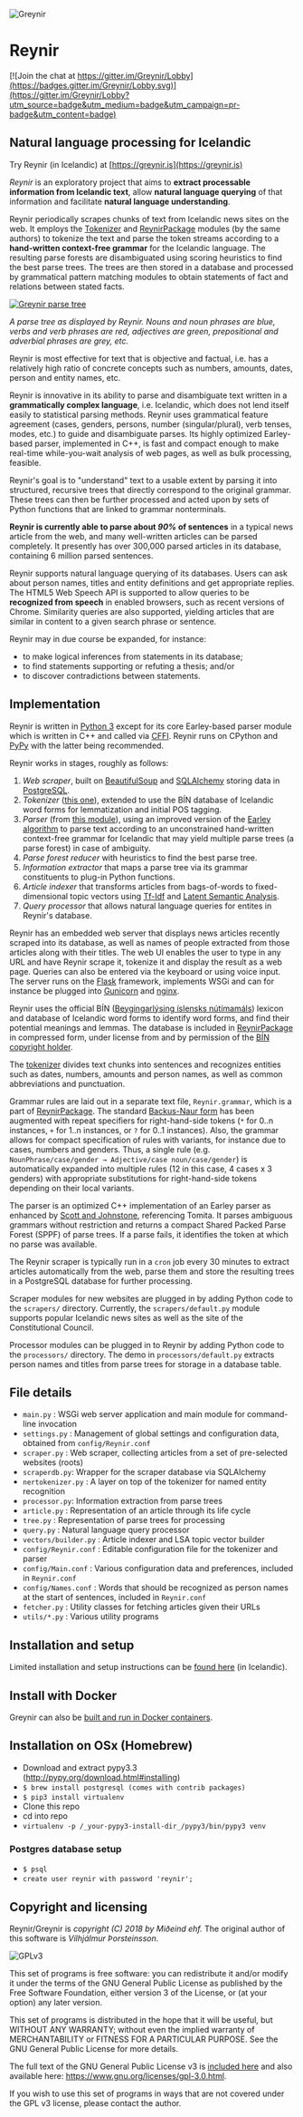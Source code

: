 
![Greynir](https://raw.githubusercontent.com/vthorsteinsson/Reynir/master/static/img/GreynirLogo242x100.png)

# Reynir

[![Join the chat at https://gitter.im/Greynir/Lobby](https://badges.gitter.im/Greynir/Lobby.svg)](https://gitter.im/Greynir/Lobby?utm_source=badge&utm_medium=badge&utm_campaign=pr-badge&utm_content=badge)

## Natural language processing for Icelandic

Try Reynir (in Icelandic) at [https://greynir.is](https://greynir.is)

*Reynir* is an exploratory project that aims to
**extract processable information from Icelandic text**, allow
**natural language querying** of that information and facilitate
**natural language understanding**.

Reynir periodically scrapes chunks of text from Icelandic news sites on the web.
It employs the [Tokenizer](https://github.com/vthorsteinsson/Tokenizer) and
[ReynirPackage](https://github.com/vthorsteinsson/ReynirPackage) modules (by the same authors)
to tokenize the text and parse the token streams according to a **hand-written context-free grammar**
for the Icelandic language. The resulting parse forests are disambiguated using
scoring heuristics to find the best parse trees. The trees are then stored in a
database and processed by grammatical pattern matching modules to obtain statements
of fact and relations between stated facts.

[![Greynir parse tree](https://raw.githubusercontent.com/vthorsteinsson/Reynir/master/static/img/GreynirTreeExampleSmall.png)](https://raw.githubusercontent.com/vthorsteinsson/Reynir/master/static/img/GreynirTreeExample.png)

*A parse tree as displayed by Reynir. Nouns and noun phrases are blue, verbs and verb phrases are red,
adjectives are green, prepositional and adverbial phrases are grey, etc.*

Reynir is most effective for text that is objective and factual, i.e. has a relatively high
ratio of concrete concepts such as numbers, amounts, dates, person and entity names,
etc.

Reynir is innovative in its ability to parse and disambiguate text written in a
**grammatically complex language**, i.e. Icelandic, which does not lend itself easily
to statistical parsing methods. Reynir uses grammatical feature agreement (cases, genders,
persons, number (singular/plural), verb tenses, modes, etc.) to guide and disambiguate
parses. Its highly optimized Earley-based parser, implemented in C++, is fast and compact
enough to make real-time while-you-wait analysis of web pages, as well as bulk
processing, feasible.

Reynir's goal is to "understand" text to a usable extent by parsing it into
structured, recursive trees that directly correspond to the original grammar.
These trees can then be further processed and acted upon by sets of Python
functions that are linked to grammar nonterminals.

**Reynir is currently able to parse about *90%* of sentences** in a typical news article from the web,
and many well-written articles can be parsed completely. It presently has over 300,000 parsed articles
in its database, containing 6 million parsed sentences.

Reynir supports natural language querying of its databases. Users can ask about person names, titles and
entity definitions and get appropriate replies. The HTML5 Web Speech API is supported to allow
queries to be **recognized from speech** in enabled browsers, such as recent versions of Chrome.
Similarity queries are also supported, yielding articles that are similar in content to a given
search phrase or sentence.

Reynir may in due course be expanded, for instance:

* to make logical inferences from statements in its database;
* to find statements supporting or refuting a thesis; and/or
* to discover contradictions between statements.

## Implementation

Reynir is written in [Python 3](https://www.python.org/) except for its core
Earley-based parser module which is written in C++ and called
via [CFFI](https://cffi.readthedocs.org/en/latest/index.html).
Reynir runs on CPython and [PyPy](http://pypy.org/) with the latter being recommended.

Reynir works in stages, roughly as follows:

1. *Web scraper*, built on [BeautifulSoup](http://www.crummy.com/software/BeautifulSoup/)
  and [SQLAlchemy](http://www.sqlalchemy.org/) storing data
  in [PostgreSQL](http://www.postgresql.org/).
2. *Tokenizer* ([this one](https://github.com/vthorsteinsson/Tokenizer)),
  extended to use the BÍN database of Icelandic word forms for lemmatization and
  initial POS tagging.
3. *Parser* (from [this module](https://github.com/vthorsteinsson/ReynirPackage)),
  using an improved version of the [Earley algorithm](http://en.wikipedia.org/wiki/Earley_parser)
  to parse text according to an unconstrained hand-written context-free grammar for Icelandic
  that may yield multiple parse trees (a parse forest) in case of ambiguity.
4. *Parse forest reducer* with heuristics to find the best parse tree.
5. *Information extractor* that maps a parse tree via its grammar constituents to plug-in
  Python functions.
6. *Article indexer* that transforms articles from bags-of-words to fixed-dimensional
  topic vectors using [Tf-Idf](http://www.tfidf.com/) and
  [Latent Semantic Analysis](https://en.wikipedia.org/wiki/Latent_semantic_analysis).
7. *Query processor* that allows natural language queries for entites in Reynir's database.

Reynir has an embedded web server that displays news articles recently scraped into its
database, as well as names of people extracted from those articles along with their titles.
The web UI enables the user to type in any URL and have Reynir scrape it, tokenize it and
display the result as a web page. Queries can also be entered via the keyboard or using voice
input. The server runs on the [Flask](http://flask.pocoo.org/) framework, implements WSGi and
can for instance be plugged into [Gunicorn](http://gunicorn.org/) and
[nginx](https://www.nginx.com/).

Reynir uses the official BÍN ([Beygingarlýsing íslensks nútímamáls](http://bin.arnastofnun.is))
lexicon and database of Icelandic word forms to identify word forms, and find their
potential meanings and lemmas. The database is included in
[ReynirPackage](https://github.com/vthorsteinsson/ReynirPackage) in compressed form,
under license from and by permission of the [BÍN copyright holder](http://bin.arnastofnun.is/DMII/).

The [tokenizer](https://github.com/vthorsteinsson/Tokenizer) divides text chunks into
sentences and recognizes entities such as dates, numbers,
amounts and person names, as well as common abbreviations and punctuation.

Grammar rules are laid out in a separate text file, `Reynir.grammar`, which is a part
of [ReynirPackage](https://github.com/vthorsteinsson/ReynirPackage). The standard
[Backus-Naur form](http://en.wikipedia.org/wiki/Backus%E2%80%93Naur_Form) has been
augmented with repeat specifiers for right-hand-side tokens (`*` for 0..n instances,
`+` for 1..n instances, or `?` for 0..1 instances). Also, the grammar allows for
compact specification of rules with variants, for instance due to cases, numbers and genders.
Thus, a single rule (e.g. `NounPhrase/case/gender → Adjective/case noun/case/gender`)
is automatically expanded into multiple rules (12 in this case, 4 cases x 3 genders) with
appropriate substitutions for right-hand-side tokens depending on their local variants.

The parser is an optimized C++ implementation of an Earley parser as enhanced by
[Scott and Johnstone](http://www.sciencedirect.com/science/article/pii/S0167642309000951),
referencing Tomita. It parses ambiguous grammars without restriction and
returns a compact Shared Packed Parse Forest (SPPF) of parse trees. If a parse
fails, it identifies the token at which no parse was available.

The Reynir scraper is typically run in a `cron` job every 30 minutes to extract
articles automatically from the web, parse them and store the resulting trees
in a PostgreSQL database for further processing.

Scraper modules for new websites are plugged in by adding Python code to the
`scrapers/` directory. Currently, the `scrapers/default.py` module supports
popular Icelandic news sites as well as the site of the Constitutional Council.

Processor modules can be plugged in to Reynir by adding Python code to the
`processors/` directory. The demo in `processors/default.py` extracts person
names and titles from parse trees for storage in a database table.

## File details

* `main.py` : WSGi web server application and main module for command-line invocation
* `settings.py` : Management of global settings and configuration data,
  obtained from `config/Reynir.conf`
* `scraper.py` : Web scraper, collecting articles from a set of pre-selected websites (roots)
* `scraperdb.py`: Wrapper for the scraper database via SQLAlchemy
* `nertokenizer.py` : A layer on top of the tokenizer for named entity recognition
* `processor.py`: Information extraction from parse trees
* `article.py` : Representation of an article through its life cycle
* `tree.py` : Representation of parse trees for processing
* `query.py` : Natural language query processor
* `vectors/builder.py` : Article indexer and LSA topic vector builder
* `config/Reynir.conf` : Editable configuration file for the tokenizer and parser
* `config/Main.conf` : Various configuration data and preferences, included in `Reynir.conf`
* `config/Names.conf` : Words that should be recognized as person names at the
  start of sentences, included in `Reynir.conf`
* `fetcher.py` : Utility classes for fetching articles given their URLs
* `utils/*.py` : Various utility programs

## Installation and setup

Limited installation and setup instructions can be
[found here](https://docs.google.com/document/d/1ywywjoOj5yas5QKjxLJ9Gqh-iNkfPae9-EKuES74aPU/edit?usp=sharing)
(in Icelandic).

## Install with Docker

Greynir can also be [built and run in Docker containers](https://github.com/vthorsteinsson/greynir-docker).

## Installation on OSx (Homebrew)
* Download and extract pypy3.3 (http://pypy.org/download.html#installing)
* `$ brew install postgresql (comes with contrib packages)`
* `$ pip3 install virtualenv`
* Clone this repo
* cd into repo
* `virtualenv -p /_your-pypy3-install-dir_/pypy3/bin/pypy3 venv`

### Postgres database setup
* `$ psql`
* `create user reynir with password 'reynir';`

## Copyright and licensing

Reynir/Greynir is *copyright (C) 2018 by Miðeind ehf.*
The original author of this software is *Vilhjálmur Þorsteinsson*.

![GPLv3](https://raw.githubusercontent.com/vthorsteinsson/Reynir/master/static/img/GPLv3.png)

This set of programs is free software: you can redistribute it and/or modify it
under the terms of the GNU General Public License as published by the Free
Software Foundation, either version 3 of the License, or (at your option) any later
version.

This set of programs is distributed in the hope that it will be useful, but WITHOUT
ANY WARRANTY; without even the implied warranty of MERCHANTABILITY or FITNESS FOR
A PARTICULAR PURPOSE. See the GNU General Public License for more details.

The full text of the GNU General Public License v3 is
[included here](https://github.com/vthorsteinsson/Reynir/blob/master/LICENSE.txt)
and also available here: https://www.gnu.org/licenses/gpl-3.0.html.

If you wish to use this set of programs in ways that are not covered under the
GPL v3 license, please contact the author.

